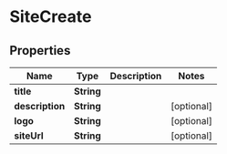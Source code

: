 # SiteCreate

## Properties
Name | Type | Description | Notes
------------ | ------------- | ------------- | -------------
**title** | **String** |  | 
**description** | **String** |  |  [optional]
**logo** | **String** |  |  [optional]
**siteUrl** | **String** |  |  [optional]
